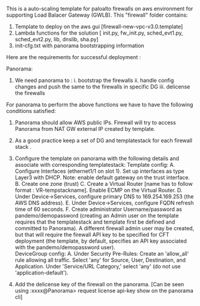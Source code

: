 This is a auto-scaling template for paloalto firewalls on aws environment for supporting Load Balacer Gateway (GWLB).
This "firewall" folder contains:
1. Template to deploy on the aws gui [firewall-new-vpc-v3.0.template]
2. Lambda functions for the solution [ init.py, fw_init.py, sched_evt1.py, sched_evt2.py, lib, dnslib, sha.py]
3. init-cfg.txt with panorama bootstrapping information

Here are the requirements for successful deployment :

Panorama:
1. We need panorama to :
	i. bootstrap the firewalls 
	ii. handle config changes and push the same to the firewalls in specific DG
	iii. delicense the firewalls

For panorama to perform the above functions we have to have the following conditions satisfied:

1. Panorama should allow AWS public IPs. Firewall will try to access Panorama from NAT GW external IP created by template. 
2. As a good practice keep a set of DG and templatestack for each firewall stack .
3. Configure the template on panorama with the following details and associate with corresponding templatestack: 
Template config:
A. Configure Interfaces (ethernet1/1 on slot 1). Set up interfaces as type Layer3 with DHCP.
   Note: enable default gateway on the trust interface.
B. Create one zone (trust)
C. Create a Virtual Router [name has to follow format : VR-tempstackname]. Enable ECMP on the Virtual Router.
D. Under Device->Services, configure primary DNS to 169.254.169.253 (the AWS DNS address).
E. Under Device->Services, configure FQDN refresh time of 60 seconds.
F. Create administrator Username/password as pandemo/demopassword (creating an Admin user on the template requires
that the templatestack and template first be defined and committed to Panorama).  A different
firewall admin user may be created, but that will require the firewall API key to be
specified for CFT deployment (the template, by default, specifies an API key associated
with the pandemo/demopassword user).		
DeviceGroup config:
A. Under Security Pre-Rules: Create an 'allow_all' rule allowing all traffic.  Select 'any' for Source, User,
   Destination, and Application.  Under 'Service/URL Category,' select 'any' (do not use 'application-default').

4. Add the delicense key of the firewall on the panorama. [Can be seen using :xxxx@Panorama> request license api-key show  on the panorama cli]
